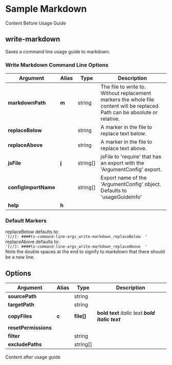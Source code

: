 # Sample Markdown

Content Before Usage Guide

[//]: ####ts-command-line-args_write-markdown_replaceBelow  

## write-markdown

Saves a command line usage guide to markdown.


### Write Markdown Command Line Options

| Argument | Alias | Type | Description |
|-|-|-|-|
| **markdownPath** | **m** | string | The file to write to. Without replacement markers the whole file content will be replaced. Path can be absolute or relative. |
| **replaceBelow** | | string | A marker in the file to replace text below. |
| **replaceAbove** | | string | A marker in the file to replace text above. |
| **jsFile** | **j** | string[] | jsFile to 'require' that has an export with the 'ArgumentConfig' export. |
| **configImportName** | | string[] | Export name of the 'ArgumentConfig' object. Defaults to 'usageGuideInfo' |
| **help** | **h** | | |


### Default Markers

replaceBelow defaults to:  
`'[//]: ####ts-command-line-args_write-markdown_replaceBelow  '`  
replaceAbove defaults to:  
`'[//]: ####ts-command-line-args_write-markdown_replaceAbove  '`  
Note the double spaces at the end to signify to markdown that there should be a new line.


## Options

| Argument | Alias | Type | Description |
|-|-|-|-|
| **sourcePath** | | string | |
| **targetPath** | | string | |
| **copyFiles** | **c** | **file[]** | **bold text** *italic text* ***bold italic text*** |
| **resetPermissions** | | | |
| **filter** | | string | |
| **excludePaths** | | string[] | |

[//]: ####ts-command-line-args_write-markdown_replaceAbove  

Content after usage guide

